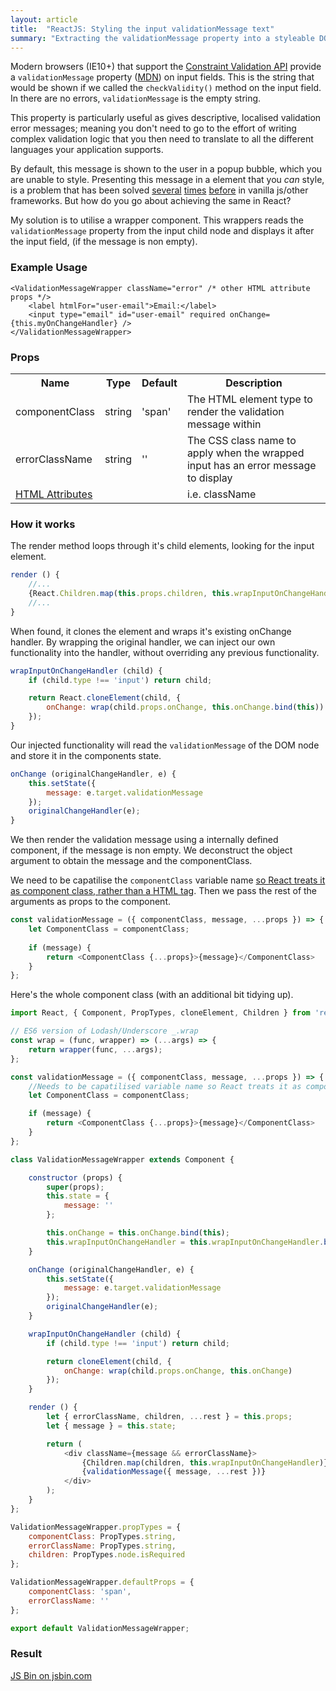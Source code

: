 ```yaml
---
layout: article
title:  "ReactJS: Styling the input validationMessage text"
summary: "Extracting the validationMessage property into a styleable DOM element"
---
```

Modern browsers (IE10+) that support the [Constraint Validation API](http://www.html5rocks.com/en/tutorials/forms/constraintvalidation/) provide a `validationMessage` property ([MDN](https://developer.mozilla.org/en-US/docs/Web/Guide/HTML/Forms/Data_form_validation#The_HTML5_constraint_validation_API)) on input fields. This is the string that would be shown if we called the `checkValidity()` method on the input field. In there are no errors, `validationMessage` is the empty string.

This property is particularly useful as gives descriptive, localised validation error messages; meaning you don't need to go to the effort of writing complex validation logic that you then need to translate to all the different languages your application supports.

By default, this message is shown to the user in a popup bubble, which you are unable to style. Presenting this message in a element that you *can* style, is a problem that has been solved [several](http://developer.telerik.com/featured/building-html5-form-validation-bubble-replacements/) [times](http://lecklider.com/2015/08/customizing-native-form-validation.html) [before](http://jsfiddle.net/shannonhochkins/wJkVS/) in vanilla js/other frameworks. But how do you go about achieving the same in React?

My solution is to utilise a wrapper component. This wrappers reads the `validationMessage` property from the input child node and displays it after the input field, (if the message is non empty).

### Example Usage
```
<ValidationMessageWrapper className="error" /* other HTML attribute props */>
    <label htmlFor="user-email">Email:</label>
    <input type="email" id="user-email" required onChange={this.myOnChangeHandler} />
</ValidationMessageWrapper>
```

### Props

<table class="table table-striped table-bordered table-condensed table-hover">
  <tr>
    <th>Name</th>
    <th>Type</th>
    <th>Default</th>
    <th>Description</th>
  </tr>
  <tr>
    <td>componentClass</td>  
    <td>string</td>  
    <td>'span'</td>  
    <td>The HTML element type to render the validation message within</td>  
  </tr>
  <tr>
    <td>errorClassName</td>
    <td>string</td>
    <td>''</td>
    <td>The CSS class name to apply when the wrapped input has an error message to display</td>
  </tr>
  <tr>
    <td><a href="https://facebook.github.io/react/docs/tags-and-attributes.html#html-attributes" target="_blank">HTML Attributes</a></td>  
    <td></td>  
    <td></td>  
    <td>i.e. className</td>  
  </tr>
</table>

### How it works
The render method loops through it's child elements, looking for the input element.

```js
render () {
    //...
    {React.Children.map(this.props.children, this.wrapInputOnChangeHandler.bind(this))}
    //...
}
```

When found, it clones the element and wraps it's existing onChange handler. By wrapping the original handler, we can inject our own functionality into the handler, without overriding any previous functionality.

```js
wrapInputOnChangeHandler (child) {
    if (child.type !== 'input') return child;

    return React.cloneElement(child, {
        onChange: wrap(child.props.onChange, this.onChange.bind(this))
    });
}
```

Our injected functionality will read the `validationMessage` of the DOM node and store it in the components state. 
```js
onChange (originalChangeHandler, e) {
    this.setState({
        message: e.target.validationMessage
    });
    originalChangeHandler(e);
}
```

We then render the validation message using a internally defined component, if the message is non empty. We deconstruct the object argument to obtain the message and the componentClass. 

We need to be capatilise the `componentClass` variable name [so React treats it as component class, rather than a HTML tag](https://facebook.github.io/react/docs/jsx-in-depth.html#html-tags-vs.-react-components). Then we pass the rest of the arguments as props to the component.

```js
const validationMessage = ({ componentClass, message, ...props }) => {
    let ComponentClass = componentClass;
    
    if (message) {
        return <ComponentClass {...props}>{message}</ComponentClass> 
    }
};
```

Here's the whole component class (with an additional bit tidying up).

```js
import React, { Component, PropTypes, cloneElement, Children } from 'react';

// ES6 version of Lodash/Underscore _.wrap
const wrap = (func, wrapper) => (...args) => {
    return wrapper(func, ...args);
};

const validationMessage = ({ componentClass, message, ...props }) => {
    //Needs to be capatilised variable name so React treats it as component class rather than a HTML tag.
    let ComponentClass = componentClass;

    if (message) {
        return <ComponentClass {...props}>{message}</ComponentClass>
    }
};

class ValidationMessageWrapper extends Component {

    constructor (props) {
        super(props);
        this.state = {
            message: ''
        };

        this.onChange = this.onChange.bind(this);
        this.wrapInputOnChangeHandler = this.wrapInputOnChangeHandler.bind(this);
    }

    onChange (originalChangeHandler, e) {
        this.setState({
            message: e.target.validationMessage
        });
        originalChangeHandler(e);
    }

    wrapInputOnChangeHandler (child) {
        if (child.type !== 'input') return child;

        return cloneElement(child, {
            onChange: wrap(child.props.onChange, this.onChange)
        });
    }

    render () {
        let { errorClassName, children, ...rest } = this.props;
        let { message } = this.state;

        return (
            <div className={message && errorClassName}>
                {Children.map(children, this.wrapInputOnChangeHandler)}
                {validationMessage({ message, ...rest })}
            </div>
        );
    }
};

ValidationMessageWrapper.propTypes = {
    componentClass: PropTypes.string,
    errorClassName: PropTypes.string,
    children: PropTypes.node.isRequired
};

ValidationMessageWrapper.defaultProps = {
    componentClass: 'span',
    errorClassName: ''
};

export default ValidationMessageWrapper;
```

### Result
<a class="jsbin-embed" href="http://jsbin.com/dabuceboxo/1/embed">JS Bin on jsbin.com</a>
<script src="http://static.jsbin.com/js/embed.min.js?3.36.11"></script>
